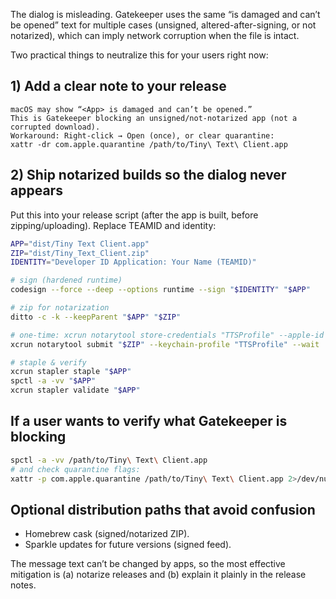 
The dialog is misleading. Gatekeeper uses the same “is damaged and can’t be opened” text for multiple cases (unsigned, altered-after-signing, or not notarized), which can imply network corruption when the file is intact.

Two practical things to neutralize this for your users right now:

## 1) Add a clear note to your release

```
macOS may show “<App> is damaged and can’t be opened.” 
This is Gatekeeper blocking an unsigned/not-notarized app (not a corrupted download).
Workaround: Right-click → Open (once), or clear quarantine:
xattr -dr com.apple.quarantine /path/to/Tiny\ Text\ Client.app
```

## 2) Ship notarized builds so the dialog never appears

Put this into your release script (after the app is built, before zipping/uploading). Replace TEAMID and identity:

```zsh
APP="dist/Tiny Text Client.app"
ZIP="dist/Tiny_Text_Client.zip"
IDENTITY="Developer ID Application: Your Name (TEAMID)"

# sign (hardened runtime)
codesign --force --deep --options runtime --sign "$IDENTITY" "$APP"

# zip for notarization
ditto -c -k --keepParent "$APP" "$ZIP"

# one-time: xcrun notarytool store-credentials "TTSProfile" --apple-id you@example.com --team-id TEAMID --password app-specific-password
xcrun notarytool submit "$ZIP" --keychain-profile "TTSProfile" --wait

# staple & verify
xcrun stapler staple "$APP"
spctl -a -vv "$APP"
xcrun stapler validate "$APP"
```

## If a user wants to verify what Gatekeeper is blocking

```zsh
spctl -a -vv /path/to/Tiny\ Text\ Client.app
# and check quarantine flags:
xattr -p com.apple.quarantine /path/to/Tiny\ Text\ Client.app 2>/dev/null || echo "no quarantine"
```

## Optional distribution paths that avoid confusion

* Homebrew cask (signed/notarized ZIP).
* Sparkle updates for future versions (signed feed).

The message text can’t be changed by apps, so the most effective mitigation is (a) notarize releases and (b) explain it plainly in the release notes.

